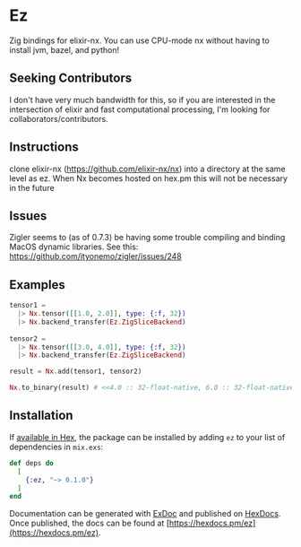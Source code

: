 # Ez

Zig bindings for elixir-nx.  You can use CPU-mode nx without having to install jvm,
bazel, and python!

## Seeking Contributors

I don't have very much bandwidth for this, so if you are interested in the intersection of elixir and
fast computational processing, I'm looking for collaborators/contributors.

## Instructions

clone elixir-nx (https://github.com/elixir-nx/nx) into a directory at the same level
as ez.  When Nx becomes hosted on hex.pm this will not be necessary in the future

## Issues

Zigler seems to (as of 0.7.3) be having some trouble compiling and binding MacOS dynamic libraries.
See this: https://github.com/ityonemo/zigler/issues/248

## Examples

```elixir
tensor1 = 
  |> Nx.tensor([[1.0, 2.0]], type: {:f, 32})
  |> Nx.backend_transfer(Ez.ZigSliceBackend)
  
tensor2 = 
  |> Nx.tensor([[3.0, 4.0]], type: {:f, 32})
  |> Nx.backend_transfer(Ez.ZigSliceBackend)

result = Nx.add(tensor1, tensor2)

Nx.to_binary(result) # <<4.0 :: 32-float-native, 6.0 :: 32-float-native>>

```

## Installation

If [available in Hex](https://hex.pm/docs/publish), the package can be installed
by adding `ez` to your list of dependencies in `mix.exs`:

```elixir
def deps do
  [
    {:ez, "~> 0.1.0"}
  ]
end
```

Documentation can be generated with [ExDoc](https://github.com/elixir-lang/ex_doc)
and published on [HexDocs](https://hexdocs.pm). Once published, the docs can
be found at [https://hexdocs.pm/ez](https://hexdocs.pm/ez).

